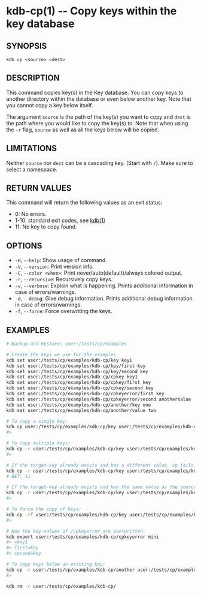 # kdb-cp(1) -- Copy keys within the key database

## SYNOPSIS

`kdb cp <source> <dest>`

## DESCRIPTION

This command copies key(s) in the Key database.
You can copy keys to another directory within the database or even below another key.
Note that you cannot copy a key below itself.

The argument `source` is the path of the key(s) you want to copy and `dest` is the path where you would like to copy the key(s) to.
Note that when using the `-r` flag, `source` as well as all the keys below will be copied.

## LIMITATIONS

Neither `source` nor `dest` can be a cascading key.
(Start with `/`).
Make sure to select a namespace.

## RETURN VALUES

This command will return the following values as an exit status:

- 0:
  No errors.
- 1-10:
  standard exit codes, see [kdb(1)](kdb.md)
- 11:
  No key to copy found.

## OPTIONS

- `-H`, `--help`:
  Show usage of command.
- `-V`, `--version`:
  Print version info.
- `-C`, `--color <when>`:
  Print never/auto(default)/always colored output.
- `-r`, `--recursive`:
  Recursively copy keys.
- `-v`, `--verbose`:
  Explain what is happening. Prints additional information in case of errors/warnings.
- `-d`, `--debug`:
  Give debug information. Prints additional debug information in case of errors/warnings.
- `-f`, `--force`:
  Force overwriting the keys.

## EXAMPLES

```sh
# Backup-and-Restore: user:/tests/cp/examples

# Create the keys we use for the examples
kdb set user:/tests/cp/examples/kdb-cp/key key1
kdb set user:/tests/cp/examples/kdb-cp/key/first key
kdb set user:/tests/cp/examples/kdb-cp/key/second key
kdb set user:/tests/cp/examples/kdb-cp/cpkey key1
kdb set user:/tests/cp/examples/kdb-cp/cpkey/first key
kdb set user:/tests/cp/examples/kdb-cp/cpkey/second key
kdb set user:/tests/cp/examples/kdb-cp/cpkeyerror/first key
kdb set user:/tests/cp/examples/kdb-cp/cpkeyerror/second anotherValue
kdb set user:/tests/cp/examples/kdb-cp/another/key one
kdb set user:/tests/cp/examples/kdb-cp/another/value two

# To copy a single key:
kdb cp user:/tests/cp/examples/kdb-cp/key user:/tests/cp/examples/kdb-cp/key2
#>

# To copy multiple keys:
kdb cp -r user:/tests/cp/examples/kdb-cp/key user:/tests/cp/examples/kdb-cp/copied
#>

# If the target-key already exists and has a different value, cp fails:
kdb cp -r user:/tests/cp/examples/kdb-cp/key user:/tests/cp/examples/kdb-cp/cpkeyerror
# RET: 11

# If the target-key already exists and has the same value as the source, everything is fine:
kdb cp -r user:/tests/cp/examples/kdb-cp/key user:/tests/cp/examples/kdb-cp/cpkey
#>

# To force the copy of keys:
kdb cp -rf user:/tests/cp/examples/kdb-cp/key user:/tests/cp/examples/kdb-cp/cpkeyerror
#>

# Now the key-values of /cpkeyerror are overwritten:
kdb export user:/tests/cp/examples/kdb-cp/cpkeyerror mini
#> =key1
#> first=key
#> second=key

# To copy keys below an existing key:
kdb cp -r user:/tests/cp/examples/kdb-cp/another user:/tests/cp/examples/kdb-cp/another/key
#>

kdb rm -r user:/tests/cp/examples/kdb-cp/
```
